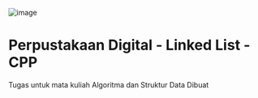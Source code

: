 ![image](https://img.shields.io/badge/C%2B%2B-00599C?style=for-the-badge&logo=c%2B%2B&logoColor=white)
# Perpustakaan Digital - Linked List - CPP
Tugas untuk mata kuliah Algoritma dan Struktur Data
Dibuat 
